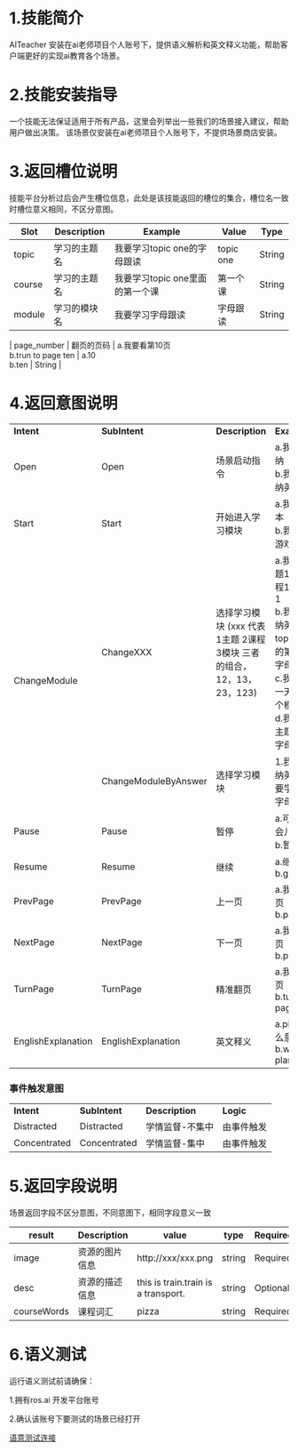 # 1.技能简介

AITeacher 安装在ai老师项目个人账号下，提供语义解析和英文释义功能，帮助客户端更好的实现ai教育各个场景。

# 2.技能安装指导

一个技能无法保证适用于所有产品，这里会列举出一些我们的场景接入建议，帮助用户做出决策。
该场景仅安装在ai老师项目个人账号下，不提供场景商店安装。

# 3.返回槽位说明

技能平台分析过后会产生槽位信息，此处是该技能返回的槽位的集合，槽位名一致时槽位意义相同，不区分意图。

| **Slot** | **Description** | **Example** |**Value** | **Type** |
| ------------ | ------------ | ------------ | ------------ | ------- |
| topic | 学习的主题名 | 我要学习topic one的字母跟读 | topic one | String |
| course | 学习的主题名 | 我要学习topic one里面的第一个课 | 第一个课  | String |
| module | 学习的模块名 | 我要学习字母跟读 | 字母跟读 | String |

| page_number | 翻页的页码 | a.我要看第10页<br/>b.trun to page ten | a.10<br/>b.ten | String |

# 4.返回意图说明

<table>

<tr>

<td><b>Intent</b></td>

<td><b>SubIntent</b></td>

<td><b>Description</b></td>

<td><b>Example</b></td>

<td><b>Slot</b></td>

<td><b>Context</b></td>

</tr>

<tr>

<td>Open</td>

  <td >Open</td>

   <td >场景启动指令</td>

   <td>a.我要打开多纳</br>b.我要学多纳英语</td>
   
   <td>无</td>
   
 <td>上文：无</br>下文：ai_teacher</td>

</tr>

<tr>

<td>Start</td>

  <td >Start</td>

   <td >开始进入学习模块</td>

   <td>a.我要学习绘本</br>b.我要学习游戏</td>
   
   <td>无</td>
   
 <td rowspan="9">上文：ai_teacher</br>下文：ai_teacher</td>

</tr>

<tr>

<td rowspan="2">ChangeModule</td>

  <td >ChangeXXX</td>

   <td >选择学习模块 (xxx 代表 1主题 2课程 3模块 三者的组合，12，13，23，123)</td>

   <td>a.我要学习主题1里面的课程1中的模块1<br/>b.我要学多纳英语课程topic one中的第一天的字母儿歌<br>c.我要学习第一天的第一个模块<br>d.我要学习主题1里面的字母跟读</td>
   
   <td>topic,course,module</td>
   

</tr>


<tr>

  <td >ChangeModuleByAnswer</td>

   <td >选择学习模块</td>

   <td>1.我要学多纳英语->我要学绘本->字母游戏<</td>
   
   <td>module</td>

</tr>



<tr>

  <td >Pause</td>

  <td >Pause</td>

   <td >暂停</td>

   <td>a.可以休息一会儿吗<br/>b.暂停</td>
   
   <td>无</td>

</tr>

<tr>

  <td >Resume</td>

  <td >Resume</td>

   <td >继续</td>

   <td>a.继续学习<br/>b.go on</td>
   
   <td>无</td>

</tr>

<tr>

  <td >PrevPage</td>

  <td >PrevPage</td>

   <td >上一页</td>

   <td>a.我要看上一页<br/>b.pageup</td>
   
   <td>无</td>

</tr>

<tr>

  <td >NextPage</td>

  <td >NextPage</td>

   <td >下一页</td>

   <td>a.我要看下一页<br/>b.pagedown</td>
   
   <td>无</td>

</tr>

<tr>

  <td >TurnPage</td>

  <td >TurnPage</td>

   <td >精准翻页</td>

   <td>a.我要看第一页<br/>b.turn to page one</td>
   
   <td>page_number</td>

</tr>



<tr>

  <td >EnglishExplanation</td>

  <td >EnglishExplanation</td>

   <td >英文释义</td>

   <td>a.pizza是什么意思<br/>b.what is plane</td>
   
   <td>无</td>

</tr>


</table>

### 事件触发意图
<table>

<tr>

<td><b>Intent</b></td>

<td><b>SubIntent</b></td>

<td><b>Description</b></td>

<td><b>Logic</b></td>

</tr>

<tr>

  <td >Distracted</td>

  <td >Distracted</td>
 <td >学情监督-不集中</td>
  <td >由事件触发</td>

</tr>

<tr>

  <td >Concentrated</td>

  <td >Concentrated</td>
<td >学情监督-集中</td>
  <td >由事件触发</td>

</tr>


</table>

# 5.返回字段说明
场景返回字段不区分意图，不同意图下，相同字段意义一致

| **result** | **Description** | **value** | **type** |**Required** |
| ------------ | ------------ | ------------ | ------------ |------------ |
| image | 资源的图片信息 | http://xxx/xxx.png | string |Required|
| desc | 资源的描述信息 | this is train.train is a transport. | string |Optional|
| courseWords | 课程词汇 | pizza | string |Required|

# 6.语义测试
运行语义测试前请确保：

1.拥有ros.ai 开发平台账号

2.确认该账号下要测试的场景已经打开

[语意测试连接](https://passport.ros.ai/#/login)




